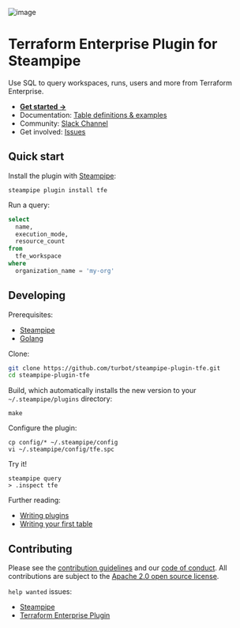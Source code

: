 ![image](https://hub.steampipe.io/images/plugins/turbot/tfe-social-graphic.png)

# Terraform Enterprise Plugin for Steampipe

Use SQL to query workspaces, runs, users and more from Terraform Enterprise.

- **[Get started →](https://hub.steampipe.io/plugins/turbot/tfe)**
- Documentation: [Table definitions & examples](https://hub.steampipe.io/plugins/turbot/tfe/tables)
- Community: [Slack Channel](https://join.slack.com/t/steampipe/shared_invite/zt-oij778tv-lYyRTWOTMQYBVAbtPSWs3g)
- Get involved: [Issues](https://github.com/turbot/steampipe-plugin-tfe/issues)

## Quick start

Install the plugin with [Steampipe](https://steampipe.io):

```shell
steampipe plugin install tfe
```

Run a query:

```sql
select
  name,
  execution_mode,
  resource_count
from
  tfe_workspace
where
  organization_name = 'my-org'
```

## Developing

Prerequisites:

- [Steampipe](https://steampipe.io/downloads)
- [Golang](https://golang.org/doc/install)

Clone:

```sh
git clone https://github.com/turbot/steampipe-plugin-tfe.git
cd steampipe-plugin-tfe
```

Build, which automatically installs the new version to your `~/.steampipe/plugins` directory:

```
make
```

Configure the plugin:

```
cp config/* ~/.steampipe/config
vi ~/.steampipe/config/tfe.spc
```

Try it!

```
steampipe query
> .inspect tfe
```

Further reading:

- [Writing plugins](https://steampipe.io/docs/develop/writing-plugins)
- [Writing your first table](https://steampipe.io/docs/develop/writing-your-first-table)

## Contributing

Please see the [contribution guidelines](https://github.com/turbot/steampipe/blob/main/CONTRIBUTING.md) and our [code of conduct](https://github.com/turbot/steampipe/blob/main/CODE_OF_CONDUCT.md). All contributions are subject to the [Apache 2.0 open source license](https://github.com/turbot/steampipe-plugin-tfe/blob/main/LICENSE).

`help wanted` issues:

- [Steampipe](https://github.com/turbot/steampipe/labels/help%20wanted)
- [Terraform Enterprise Plugin](https://github.com/turbot/steampipe-plugin-tfe/labels/help%20wanted)
